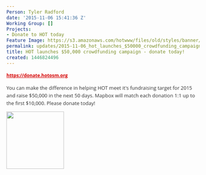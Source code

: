 ```yaml
---
Person: Tyler Radford
date: '2015-11-06 15:41:36 Z'
Working Group: []
Projects:
- Donate to HOT today
Feature Image: https://s3.amazonaws.com/hotwww/files/old/styles/banner/public/twitter-card-large.jpg
permalink: updates/2015-11-06_hot_launches_$50000_crowdfunding_campaign_-_donate_today!
title: HOT launches $50,000 crowdfunding campaign - donate today!
created: 1446824496
---
```

<p style="color: #333333; font-family: 'Open Sans', Arial, Helvetica, sans-serif; font-size: 12px; line-height: 20px;"><strong><a style="color: #d40000;" href="https://donate.hotosm.org/" target="_self">https://donate.hotosm.org</a></strong></p><p style="color: #333333; font-family: 'Open Sans', Arial, Helvetica, sans-serif; font-size: 12px; line-height: 20px;"><span style="font-size: 13.008px; line-height: 1.538em;">You can make the difference in helping HOT meet it's fundraising target for 2015 and raise $50,000 in the next 50 days. Mapbox will match each donation 1:1 up to the first $10,000. Please donate today!</span></p><p style="color: #333333; font-family: 'Open Sans', Arial, Helvetica, sans-serif; font-size: 12px; line-height: 20px;"><span style="font-size: 13.008px; line-height: 1.538em;"><img src="https://donate.hotosm.org/img/Mapbox-Graphic.jpg" alt="" style="width:150px;height:150px"></span></p>
